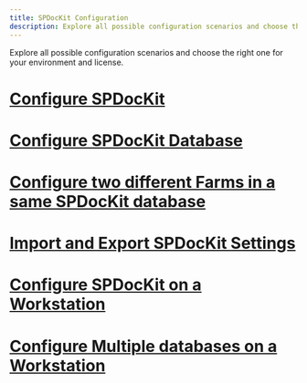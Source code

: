 ```yaml
---
title: SPDocKit Configuration
description: Explore all possible configuration scenarios and choose the right one for your environment and license. 
---
```

Explore all possible configuration scenarios and choose the right one for your environment and license. 

# [Configure SPDocKit](#internal/configure-spdockit.md)
# [Configure SPDocKit Database](#internal/configure-spdockit-database.md)
# [Configure two different Farms in a same SPDocKit database](#internal/configure-two-different-farms-in-a-same-spdockit-database.md)
# [Import and Export SPDocKit Settings](#internal/import-and-export-spdockit-settings.md)
# [Configure SPDocKit on a Workstation](#internal/configure-spdockit-on-a-workstation.md)
# [Configure Multiple databases on a Workstation](#internal/configure-multiple-databases-on-a-workstation.md)